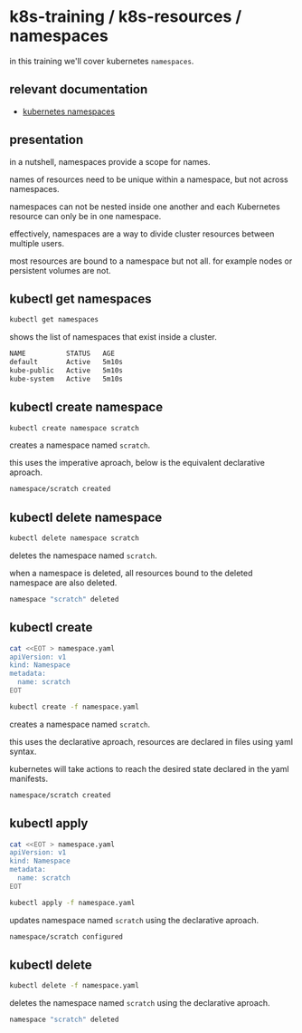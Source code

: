 # k8s-training / k8s-resources / namespaces

in this training we'll cover kubernetes `namespaces`.

## relevant documentation
- [kubernetes namespaces](https://kubernetes.io/docs/concepts/overview/working-with-objects/namespaces/)

## presentation

in a nutshell, namespaces provide a scope for names.

names of resources need to be unique within a namespace, but not across namespaces.

namespaces can not be nested inside one another and each Kubernetes resource can only be in one namespace.

effectively, namespaces are a way to divide cluster resources between multiple users.

most resources are bound to a namespace but not all. for example nodes or persistent volumes are not.

## kubectl get namespaces

```bash
kubectl get namespaces
```

shows the list of namespaces that exist inside a cluster.

```bash
NAME          STATUS   AGE
default       Active   5m10s
kube-public   Active   5m10s
kube-system   Active   5m10s
```

## kubectl create namespace

```bash
kubectl create namespace scratch
```

creates a namespace named `scratch`.

this uses the imperative aproach, below is the equivalent declarative aproach.

```bash
namespace/scratch created
```

## kubectl delete namespace

```bash
kubectl delete namespace scratch
```

deletes the namespace named `scratch`.

when a namespace is deleted, all resources bound to the deleted namespace are also deleted.

```bash
namespace "scratch" deleted
```

## kubectl create

```bash
cat <<EOT > namespace.yaml
apiVersion: v1
kind: Namespace
metadata:
  name: scratch
EOT
```

```bash
kubectl create -f namespace.yaml
```

creates a namespace named `scratch`.

this uses the declarative aproach, resources are declared in files using yaml syntax.

kubernetes will take actions to reach the desired state declared in the yaml manifests.

```bash
namespace/scratch created
```

## kubectl apply

```bash
cat <<EOT > namespace.yaml
apiVersion: v1
kind: Namespace
metadata:
  name: scratch
EOT
```

```bash
kubectl apply -f namespace.yaml
```

updates namespace named `scratch` using the declarative aproach.

```bash
namespace/scratch configured
```

## kubectl delete

```bash
kubectl delete -f namespace.yaml
```

deletes the namespace named `scratch` using the declarative aproach.

```bash
namespace "scratch" deleted
```
